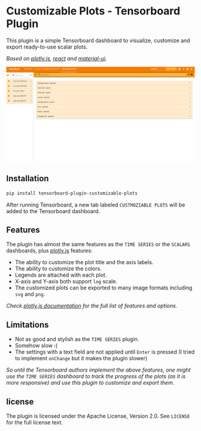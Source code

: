 # Customizable Plots - Tensorboard Plugin

This plugin is a simple Tensorboard dashboard to visualize, customize 
and export ready-to-use scalar plots.

_Based on [plotly.js](https://github.com/plotly/plotly.js/),
[react](https://github.com/facebook/react) and [material-ui](https://github.com/mui/material-ui)._

![](demo.gif)
## Installation
```bash
pip install tensorboard-plugin-customizable-plots
```
After running Tensorboard, a new tab labeled `CUSTMOZIABLE PLOTS` will be added to the Tensorboard dashboard.

## Features
The plugin has almost the same features as the `TIME SERIES` or the `SCALARS` dashboards, 
plus [plotly.js](https://github.com/plotly/plotly.js/) features:

* The ability to customize the plot title and the axis labels.
* The ability to customize the colors. 
* Legends are attached with each plot.
* X-axis and Y-axis both support `log` scale.
* The customized plots can be exported to many image formats including `svg` and `png`.

_Check [plotly.js documentation](https://plotly.com/javascript/reference/) 
for the full list of features and options._

## Limitations

* Not as good and stylish as the `TIME SERIES` plugin. 
* Somehow slow  :(
* The settings with a text field are not applied until `Enter` is pressed (I tried to implement `onChange` but it makes the plugin slower)

_So until the Tensorboard authors implement the above features, 
one might use the `TIME SERIES` 
dashboard to track the progress of the plots (as it is more responsive)
and use this plugin to customize and export them._ 
## license
The plugin is licensed under the Apache License, Version 2.0. See `LICENSE` for the full license text.
